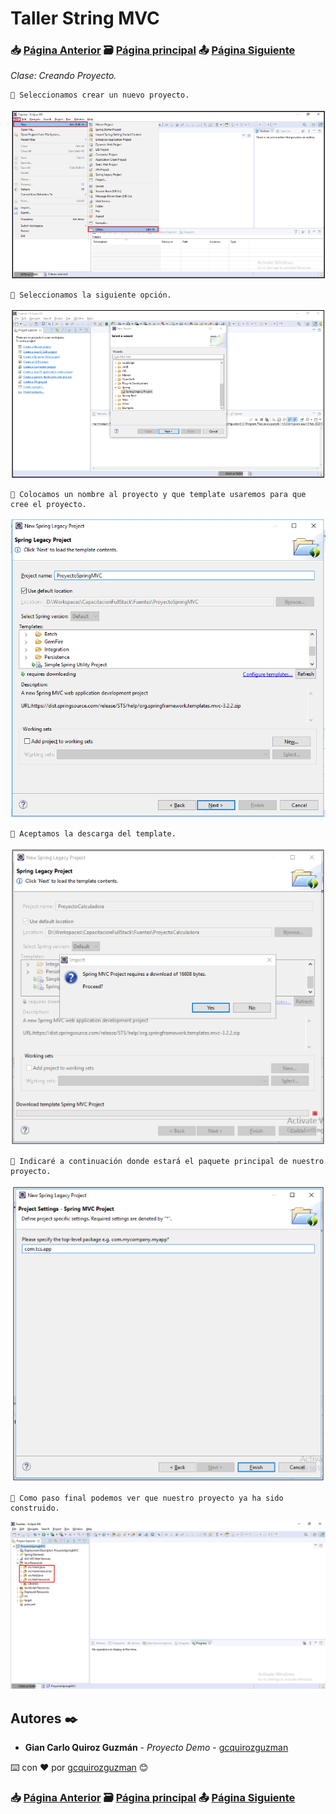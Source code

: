# Taller String MVC                                                                       
### 📥 [Página Anterior](https://github.com/gcquirozguzman/java-spring-mvc-tcs-202004/tree/INSTC00001)          🗃️ [Página principal](https://github.com/gcquirozguzman/java-spring-mvc-tcs-202004)          📤 [Página Siguiente](https://github.com/gcquirozguzman/java-spring-mvc-tcs-202004/tree/CPCMV00001)

_Clase: Creando Proyecto._

```
📢 Seleccionamos crear un nuevo proyecto.
```
![Error: imagen no ha sido cargada](https://github.com/gcquirozguzman/java-spring-mvc-tcs-202004/blob/master/imagenes/CRDPR00001_1.png)

```
📢 Seleccionamos la siguiente opción.
```
![Error: imagen no ha sido cargada](https://github.com/gcquirozguzman/java-spring-mvc-tcs-202004/blob/master/imagenes/CRDPR00001_2.png)

```
📢 Colocamos un nombre al proyecto y que template usaremos para que cree el proyecto.
```
![Error: imagen no ha sido cargada](https://github.com/gcquirozguzman/java-spring-mvc-tcs-202004/blob/master/imagenes/CRDPR00001_7.png)

```
📢 Aceptamos la descarga del template.
```
![Error: imagen no ha sido cargada](https://github.com/gcquirozguzman/java-spring-mvc-tcs-202004/blob/master/imagenes/CRDPR00001_4.png)

```
📢 Indicaré a continuación donde estará el paquete principal de nuestro proyecto.
```
![Error: imagen no ha sido cargada](https://github.com/gcquirozguzman/java-spring-mvc-tcs-202004/blob/master/imagenes/CRDPR00001_5.png)

```
📢 Como paso final podemos ver que nuestro proyecto ya ha sido construido.
```
![Error: imagen no ha sido cargada](https://github.com/gcquirozguzman/java-spring-mvc-tcs-202004/blob/master/imagenes/CRDPR00001_8.png)

## Autores ✒️

* **Gian Carlo Quiroz Guzmán** - *Proyecto Demo* - [gcquirozguzman](https://github.com/gcquirozguzman)

⌨️ con ❤️ por [gcquirozguzman](https://github.com/gcquirozguzman) 😊

### 📥 [Página Anterior](https://github.com/gcquirozguzman/java-spring-mvc-tcs-202004/tree/INSTC00001)          🗃️ [Página principal](https://github.com/gcquirozguzman/java-spring-mvc-tcs-202004)          📤 [Página Siguiente](https://github.com/gcquirozguzman/java-spring-mvc-tcs-202004/tree/CPCMV00001)
